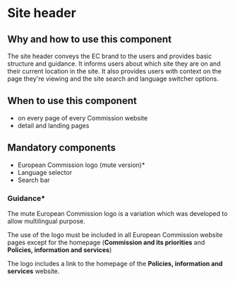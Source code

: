 # Site header

## Why and how to use this component

The site header conveys the EC brand to the users and provides basic structure
and guidance. It informs users about which site they are on and their current
location in the site. It also provides users with context on the page they're
viewing and the site search and language switcher options.

## When to use this component

- on every page of every Commission website
- detail and landing pages

## Mandatory components

- European Commission logo (mute version)*
- Language selector
- Search bar

### Guidance*

The mute European Commission logo is a variation which was developed to allow
multilingual purpose.

The use of the logo must be included in all European Commission website pages
except for the homepage (**Commission and its priorities** and **Policies,
information and services**)

The logo includes a link to the homepage of the **Policies, information and
services** website.
